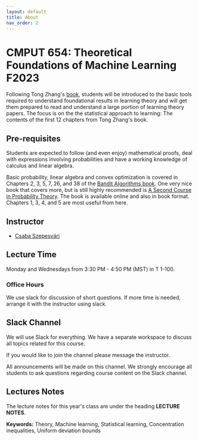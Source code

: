 ```yaml
---
layout: default
title: About
nav_order: 2
---
```


# CMPUT 654: Theoretical Foundations of Machine Learning F2023


Following Tong Zhang's [book](https://tongzhang-ml.org/lt-book/lt-book.pdf), students will be introduced to the basic tools required to understand foundational results in learning theory and will get them prepared to read and understand a large portion of learning theory papers. The focus is on the the statistical approach to learning: The contents of the first 12 chapters from Tong Zhang's book.


## Pre-requisites

Students are expected to follow (and even enjoy) mathematical proofs, deal with expressions involving probabilities and have a working knowledge of calculus and linear algebra. 

Basic probability, linear algebra and convex optimization is covered in Chapters 2, 3, 5, 7, 26, and 38 of the [Bandit Algorithms book](https://tor-lattimore.com/downloads/book/book.pdf). One very nice book that covers more, but is still highly recommended is [A Second Course in Probability Theory](http://people.bu.edu/pekoz/A_Second_Course_in_Probability-Ross-Pekoz.pdf). The book is available online and also in book format. Chapters 1, 3, 4, and 5 are most useful from here.


## Instructor
- [Csaba Szepesv&aacute;ri](https://sites.ualberta.ca/~szepesva)  

## Lecture Time
Monday and Wednesdays from 3:30 PM - 4:50 PM (MST) in T 1-100.

### Office Hours
We use slack for discussion of short questions. If more time is needed, arrange it with the instructor using slack.

<!-- ## Grading

The students will be graded on four problem sheets (with one warm-up sheet), worth 10% of the grade each, and a midterm worth 20%. The problem sheets and mid-term ought to take around 12 hours each to complete to a good standard. The remaining 40% of the grade will be awarded based on the quality of the final project. The students will likely need to spend at least 10 hours each week reading, thinking and writing in order to produce a good project.

## Weights and Deadlines

| Component  | Weight | Deadline |
|:-------------| :--------| :-------------------------|
| Assignment 1 | 10%    | January 29, 2023 11:55pm |
| Assignment 2 | 10%    | February 12, 2023 11:55pm |
| Midterm      | 20%    | February 26, 2023 11:55pm |
| Project (Proposal) | 10% | March 5, 2023 11:55pm |
| Assignment 3 | 10%    | March 12, 2023 11:55pm |
| Assignment 4 | 10%    | March 26, 2023 11:55pm |
| Project (Presentation) | 10% | April 11 and 12, 2023 (in class)|
| Project (Report) | 20% | April 18, 2023 11:55pm |
 -->



<!-- ## eClass
We will use eclass for assignment submissions. The link to join eClass can be found [here](https://eclass.srv.ualberta.ca/course/view.php?id=76687).
We will not use eClass for announcements and discussions. For these we will use Slack. -->

## Slack Channel
We will use Slack for everything.
We have a separate workspace to discuss all topics related for this course. 
<!-- This channel is open to anyone who is on Amii slack. -->
If you would like to join the channel please message the instructor.
<!-- For discussions related to marking, assignment schedule, etc. we have a second channel `#cmput653-private-discussion-w2022`, which is by invitation only. -->
<!-- The TAs will add anyone who is taking the course for credit to these slack channels. -->
All announcements will be made on this channel.
We strongly encourage all students to ask questions regarding course content on the Slack channel.

<!-- ## Google Meet Information
The google meet information will be posted on the slack channel and on eClass.
This is relevant up to the point when teaching becomes in-person. -->

<!-- ## Grading Policies
Can be found on [eClass](https://eclass.srv.ualberta.ca/course/view.php?id=76687). -->

## Lectures Notes
The lecture notes for this year's class are under the heading **LECTURE NOTES**.


<!-- ## Flipped Class
For the first three weeks, as mentioned above, we will follow a flipped class format:
Students coming to class are required to
- read the associated lecture notes and/or watch the lecture recordings
- prepare and vote on questions on the slack discussion channel

In class time will be spent on a
- quick review of the material
- discussing the most voted questions
- small group discussions of various topics -->

**Keywords:** Theory, Machine learning, Statistical learning, Concentration inequalities, Uniform deviation bounds
